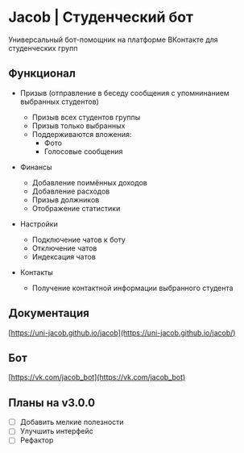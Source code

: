 # Jacob | Студенческий бот

Универсальный бот-помощник на платформе ВКонтакте для студенческих групп

## Функционал

- Призыв (отправление в беседу сообщения с упомнинанием выбранных студентов)
    - Призыв всех студентов группы
    - Призыв только выбранных
    - Поддерживаются вложения:
        - Фото
        - Голосовые сообщения

- Финансы
    - Добавление поимённых доходов
    - Добавление расходов
    - Призыв должников
    - Отображение статистики

- Настройки
    - Подключение чатов к боту
    - Отключение чатов
    - Индексация чатов

- Контакты
    - Получение контактной информации выбранного студента

## Документация

[https://uni-jacob.github.io/jacob](https://uni-jacob.github.io/jacob/)

## Бот

[https://vk.com/jacob_bot](https://vk.com/jacob_bot)

## Планы на v3.0.0

- [ ] Добавить мелкие полезности
- [ ] Улучшить интерфейс
- [ ] Рефактор
